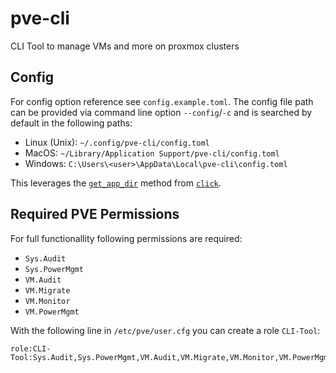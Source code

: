 # pve-cli

CLI Tool to manage VMs and more on proxmox clusters

## Config

For config option reference see `config.example.toml`.
The config file path can be provided via command line option `--config`/`-c` and is searched by default in the following
paths:

* Linux (Unix): `~/.config/pve-cli/config.toml`
* MacOS: `~/Library/Application Support/pve-cli/config.toml`
* Windows: `C:\Users\<user>\AppData\Local\pve-cli\config.toml`

This leverages the [`get_app_dir`](https://click.palletsprojects.com/en/8.1.x/api/#click.get_app_dir) method
from [`click`](https://click.palletsprojects.com).

## Required PVE Permissions

For full functionallity following permissions are required:
* `Sys.Audit`
* `Sys.PowerMgmt`
* `VM.Audit`
* `VM.Migrate`
* `VM.Monitor`
* `VM.PowerMgmt`

With the following line in `/etc/pve/user.cfg` you can create a role `CLI-Tool`:
```
role:CLI-Tool:Sys.Audit,Sys.PowerMgmt,VM.Audit,VM.Migrate,VM.Monitor,VM.PowerMgmt:
```
